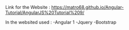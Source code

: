 Link for the Website : https://matro68.github.io/Angular-Tutorial/AngularJS%20Tutorial%209/

In the websited used : 
-Angular 1
-Jquery
-Bootstrap 
